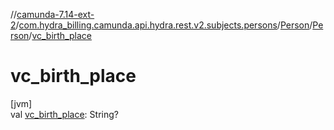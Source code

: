 //[camunda-7.14-ext-2](../../../../index.md)/[com.hydra_billing.camunda.api.hydra.rest.v2.subjects.persons](../../index.md)/[Person](../index.md)/[Person](index.md)/[vc_birth_place](vc_birth_place.md)

# vc_birth_place

[jvm]\
val [vc_birth_place](vc_birth_place.md): String?

